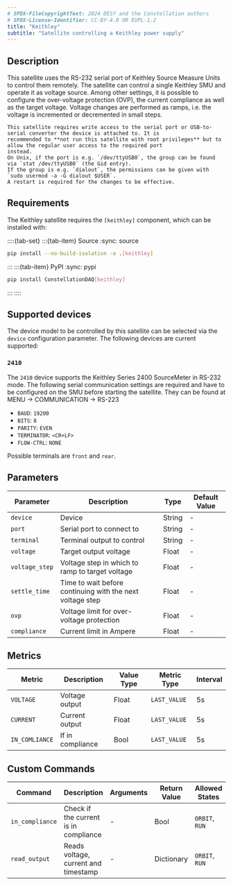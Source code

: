 ```yaml
---
# SPDX-FileCopyrightText: 2024 DESY and the Constellation authors
# SPDX-License-Identifier: CC-BY-4.0 OR EUPL-1.2
title: "Keithley"
subtitle: "Satellite controlling a Keithley power supply"
---
```


## Description

This satellite uses the RS-232 serial port of Keithley Source Measure Units to control them remotely. The satellite can
control a single Keithley SMU and operate it as voltage source. Among other settings, it is possible to configure the
over-voltage protection (OVP), the current compliance as well as the target voltage. Voltage changes are performed as ramps,
i.e. the voltage is incremented or decremented in small steps.

```{note}
This satellite requires write access to the serial port or USB-to-serial converter the device is attached to. It is
recommended to **not run this satellite with root privileges** but to allow the regular user access to the required port
instead.
On Unix, if the port is e.g. `/dev/ttyUSB0`, the group can be found via `stat /dev/ttyUSB0` (the Gid entry).
If the group is e.g. `dialout`, the permissions can be given with `sudo usermod -a -G dialout $USER`.
A restart is required for the changes to be effective.
```

## Requirements

The Keithley satellite requires the `[keithley]` component, which can be installed with:

::::{tab-set}
:::{tab-item} Source
:sync: source

```sh
pip install --no-build-isolation -e .[keithley]
```

:::
:::{tab-item} PyPI
:sync: pypi

```sh
pip install ConstellationDAQ[keithley]
```

:::
::::

## Supported devices

The device model to be controlled by this satellite can be selected via the `device` configuration parameter. The following
devices are current supported:

### `2410`

The `2410` device supports the Keithley Series 2400 SourceMeter in RS-232 mode.
The following serial communication settings are required and have to be configured on the SMU before starting the satellite.
They can be found at MENU -> COMMUNICATION -> RS-223


- `BAUD`: `19200`
- `BITS`: `8`
- `PARITY`: `EVEN`
- `TERMINATOR`: `<CR+LF>`
- `FLOW-CTRL`: `NONE`

Possible terminals are `front` and `rear`.

## Parameters

| Parameter | Description | Type | Default Value |
|-----------|-------------|------|---------------|
| `device` | Device | String | - |
| `port` | Serial port to connect to | String | - |
| `terminal` | Terminal output to control | String | - |
| `voltage` | Target output voltage | Float | - |
| `voltage_step` | Voltage step in which to ramp to target voltage | Float | - |
| `settle_time` | Time to wait before continuing with the next voltage step | Float | - |
| `ovp` | Voltage limit for over-voltage protection | Float | - |
| `compliance` | Current limit in Ampere | Float | - |

## Metrics

| Metric | Description | Value Type | Metric Type | Interval |
|--------|-------------|------------|-------------|----------|
| `VOLTAGE` | Voltage output | Float | `LAST_VALUE` | 5s |
| `CURRENT` | Current output | Float | `LAST_VALUE` | 5s |
| `IN_COMLIANCE` | If in compliance | Bool | `LAST_VALUE` | 5s |

## Custom Commands

| Command | Description | Arguments | Return Value | Allowed States |
|---------|-------------|-----------|--------------|----------------|
| `in_compliance` | Check if the current is in compliance | - | Bool | `ORBIT`, `RUN` |
| `read_output` | Reads voltage, current and timestamp | - | Dictionary | `ORBIT`, `RUN` |
